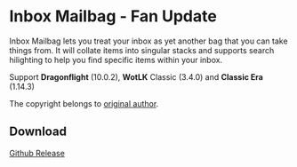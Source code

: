 # Inbox Mailbag - Fan Update
Inbox Mailbag lets you treat your inbox as yet another bag that you can take things from. It will collate items into singular stacks and supports search hilighting to help you find specific items within your inbox.

Support **Dragonflight** (10.0.2), **WotLK** Classic (3.4.0) and **Classic Era** (1.14.3) 

The copyright belongs to [original author](https://www.curseforge.com/wow/addons/inbox-mailbag).

## Download
[Github Release](https://github.com/Witnesscm/InboxMailBag/releases)
